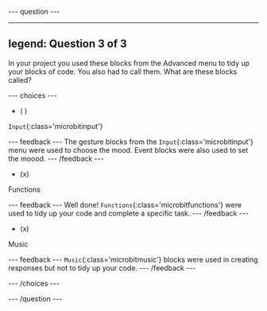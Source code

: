 --- question ---

---
legend: Question 3 of 3
---

In your project you used these blocks from the Advanced menu to tidy up your blocks of code. You also had to call them. What are these blocks called?

--- choices ---

- ( ) 

`Input`{:class='microbitinput'}

  --- feedback ---
The gesture blocks from the `Input`{:class='microbitinput'} menu were used to choose the mood. Event blocks were also used to set the moood.
  --- /feedback ---

- (x) 

Functions

  --- feedback ---
Well done! `Functions`{:class='microbitfunctions'} were used to tidy up your code and complete a specific task.
  --- /feedback ---

- (x) 

Music

  --- feedback ---
`Music`{:class='microbitmusic'} blocks were used in creating responses but not to tidy up your code.
  --- /feedback ---

--- /choices ---

--- /question ---
